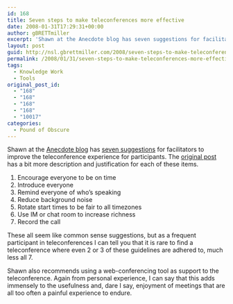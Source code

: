 ```yaml
---
id: 168
title: Seven steps to make teleconferences more effective
date: 2008-01-31T17:29:31+00:00
author: gBRETTmiller
excerpt: 'Shawn at the Anecdote blog has seven suggestions for facilitators to improve the teleconference experience for participants.  These all seem like common sense suggestions, but as a frequent participant in teleconferences I can tell you that it is rare to find a teleconference where even 2 or 3 of these guidelines are adhered to, much less all 7.'
layout: post
guid: http://nsl.gbrettmiller.com/2008/seven-steps-to-make-teleconferences-more-effective
permalink: /2008/01/31/seven-steps-to-make-teleconferences-more-effective/
tags:
  - Knowledge Work
  - Tools
original_post_id:
  - "168"
  - "168"
  - "168"
  - "168"
  - "10017"
categories:
  - Pound of Obscure
---
```

Shawn at the [Anecdote blog](http://www.anecdote.com.au) has [seven suggestions](http://www.anecdote.com.au/archives/2008/01/seven_ways_to_g.html) for facilitators to improve the teleconference experience for participants. The [original post](http://www.anecdote.com.au/archives/2008/01/seven_ways_to_g.html) has a bit more description and justification for each of these items.

  1. Encourage everyone to be on time
  2. Introduce everyone
  3. Remind everyone of who&#8217;s speaking
  4. Reduce background noise
  5. Rotate start times to be fair to all timezones
  6. Use IM or chat room to increase richness
  7. Record the call

These all seem like common sense suggestions, but as a frequent participant in teleconferences I can tell you that it is rare to find a teleconference where even 2 or 3 of these guidelines are adhered to, much less all 7.

Shawn also recommends using a web-conferencing tool as support to the teleconference. Again from personal experience, I can say that this adds immensely to the usefulness and, dare I say, enjoyment of meetings that are all too often a painful experience to endure.